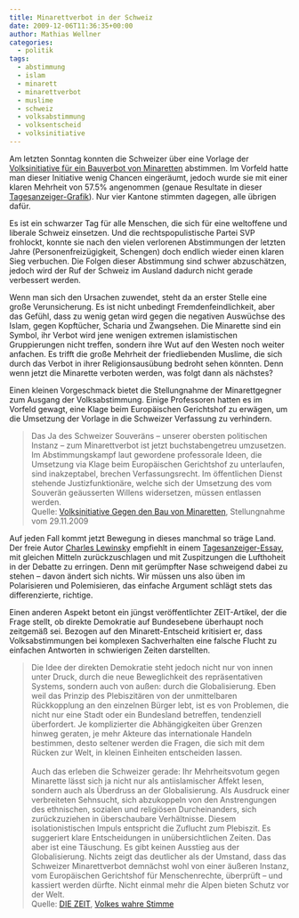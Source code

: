 ```yaml
---
title: Minarettverbot in der Schweiz
date: 2009-12-06T11:36:35+00:00
author: Mathias Wellner
categories:
  - politik
tags:
  - abstimmung
  - islam
  - minarett
  - minarettverbot
  - muslime
  - schweiz
  - volksabstimmung
  - volksentscheid
  - volksinitiative  
---
```

Am letzten Sonntag konnten die Schweizer über eine Vorlage der [Volksinitiative für ein Bauverbot von Minaretten](http://www.admin.ch/ch/d/pore/vi/vis353.html) abstimmen. Im Vorfeld hatte man dieser Initiative wenig Chancen eingeräumt, jedoch wurde sie mit einer klaren Mehrheit von 57.5% angenommen (genaue Resultate in dieser [Tagesanzeiger-Grafik](http://www.tagesanzeiger.ch/schweiz/standard/57-Prozent-sagten-Ja-zum-MinarettVerbot/story/31785289)). Nur vier Kantone stimmten dagegen, alle übrigen dafür. 

Es ist ein schwarzer Tag für alle Menschen, die sich für eine weltoffene und liberale Schweiz einsetzen. Und die rechtspopulistische Partei SVP frohlockt, konnte sie nach den vielen verlorenen Abstimmungen der letzten Jahre (Personenfreizügigkeit, Schengen) doch endlich wieder einen klaren Sieg verbuchen. Die Folgen dieser Abstimmung sind schwer abzuschätzen, jedoch wird der Ruf der Schweiz im Ausland dadurch nicht gerade verbessert werden.  
  
Wenn man sich den Ursachen zuwendet, steht da an erster Stelle eine große Verunsicherung. Es ist nicht unbedingt Fremdenfeindlichkeit, aber das Gefühl, dass zu wenig getan wird gegen die negativen Auswüchse des Islam, gegen Kopftücher, Scharia und Zwangsehen. Die Minarette sind ein Symbol, ihr Verbot wird jene wenigen extremen islamistischen Gruppierungen nicht treffen, sondern ihre Wut auf den Westen noch weiter anfachen. Es trifft die große Mehrheit der friedliebenden Muslime, die sich durch das Verbot in ihrer Religionsausübung bedroht sehen könnten. Denn wenn jetzt die Minarette verboten werden, was folgt dann als nächstes?
  
Einen kleinen Vorgeschmack bietet die Stellungnahme der Minarettgegner zum Ausgang der Volksabstimmung. Einige Professoren hatten es im Vorfeld gewagt, eine Klage beim Europäischen Gerichtshof zu erwägen, um die Umsetzung der Vorlage in die Schweizer Verfassung zu verhindern.
  
<blockquote class="blockquote">
  Das Ja des Schweizer Souveräns – unserer obersten politischen Instanz – zum Minarettverbot ist jetzt buchstabengetreu umzusetzen. Im Abstimmungskampf laut gewordene professorale Ideen, die Umsetzung via Klage beim Europäischen Gerichtshof zu unterlaufen, sind inakzeptabel, brechen Verfassungsrecht. Im öffentlichen Dienst stehende Justizfunktionäre, welche sich der Umsetzung des vom Souverän geäusserten Willens widersetzen, müssen entlassen werden.
    
  <footer class="blockquote-footer">Quelle: <a href="http://www.admin.ch/ch/d/pore/vi/vis353.html">Volksinitiative Gegen den Bau von Minaretten</a>, Stellungnahme vom 29.11.2009</footer>
</blockquote>
  
Auf jeden Fall kommt jetzt Bewegung in dieses manchmal so träge Land. Der freie Autor <a href="http://www.lewinsky.ch/charles/index.html">Charles Lewinsky</a> empfiehlt in einem <a href="http://www.tagesanzeiger.ch/kultur/buecher/Jetzt-muessen-wir-sogar-Koeppels-triumphierende-Ironie-schlucken/story/10202730">Tagesanzeiger-Essay</a>, mit gleichen Mitteln zurückzuschlagen und mit Zuspitzungen die Lufthoheit in der Debatte zu erringen. Denn mit gerümpfter Nase schweigend dabei zu stehen &#8211; davon ändert sich nichts. Wir müssen uns also üben im Polarisieren und Polemisieren, das einfache Argument schlägt stets das differenzierte, richtige.

Einen anderen Aspekt betont ein jüngst veröffentlichter ZEIT-Artikel, der die Frage stellt, ob direkte Demokratie auf Bundesebene überhaupt noch zeitgemäß sei. Bezogen auf den Minarett-Entscheid kritisiert er, dass Volksabstimmungen bei komplexen Sachverhalten eine falsche Flucht zu einfachen Antworten in schwierigen Zeiten darstellten.
  
<blockquote class="blockquote">
  Die Idee der direkten Demokratie steht jedoch nicht nur von innen unter Druck, durch die neue Beweglichkeit des repräsentativen Systems, sondern auch von außen: durch die Globalisierung. Eben weil das Prinzip des Plebiszitären von der unmittelbaren Rückkopplung an den einzelnen Bürger lebt, ist es von Problemen, die nicht nur eine Stadt oder ein Bundesland betreffen, tendenziell überfordert. Je komplizierter die Abhängigkeiten über Grenzen hinweg geraten, je mehr Akteure das internationale Handeln bestimmen, desto seltener werden die Fragen, die sich mit dem Rücken zur Welt, in kleinen Einheiten entscheiden lassen.
  <br><br>
  Auch das erleben die Schweizer gerade: Ihr Mehrheitsvotum gegen Minarette lässt sich ja nicht nur als antiislamischer Affekt lesen, sondern auch als Überdruss an der Globalisierung. Als Ausdruck einer verbreiteten Sehnsucht, sich abzukoppeln von den Anstrengungen des ethnischen, sozialen und religiösen Durcheinanders, sich zurückzuziehen in überschaubare Verhältnisse. Diesem isolationistischen Impuls entspricht die Zuflucht zum Plebiszit. Es suggeriert klare Entscheidungen in unübersichtlichen Zeiten. Das aber ist eine Täuschung. Es gibt keinen Ausstieg aus der Globalisierung. Nichts zeigt das deutlicher als der Umstand, dass das Schweizer Minarettverbot demnächst wohl von einer äußeren Instanz, vom Europäischen Gerichtshof für Menschenrechte, überprüft – und kassiert werden dürfte. Nicht einmal mehr die Alpen bieten Schutz vor der Welt.

  <footer class="blockquote-footer">Quelle: <a href="http://www.zeit.de/index">DIE ZEIT</a>, <a href="http://www.zeit.de/2009/51/01-Europa?page=1">Volkes wahre Stimme</a></footer>
</blockquote>

